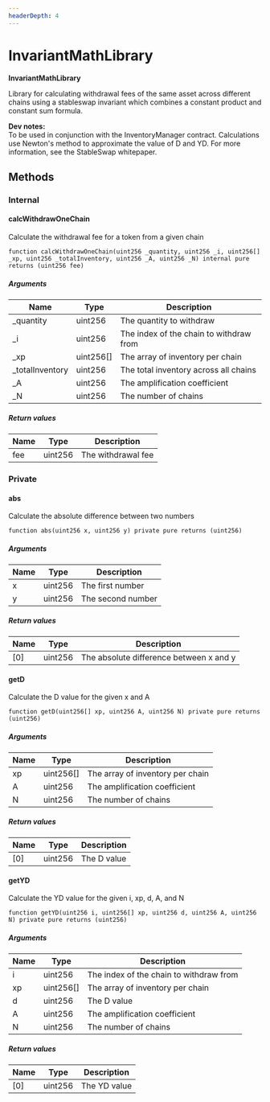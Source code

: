 ```yaml
---
headerDepth: 4
---
```


# InvariantMathLibrary

**InvariantMathLibrary**

Library for calculating withdrawal fees of the same asset across different chains
using a stableswap invariant which combines a constant product and constant sum formula.

**Dev notes:** \
To be used in conjunction with the InventoryManager contract. Calculations use Newton&#x27;s method to
approximate the value of D and YD. For more information, see the StableSwap whitepaper.

## Methods

### Internal

#### calcWithdrawOneChain

Calculate the withdrawal fee for a token from a given chain

```solidity:no-line-numbers
function calcWithdrawOneChain(uint256 _quantity, uint256 _i, uint256[] _xp, uint256 _totalInventory, uint256 _A, uint256 _N) internal pure returns (uint256 fee)
```

##### Arguments

| Name | Type | Description |
| ---- | ---- | ----------- |
| _quantity | uint256 | The quantity to withdraw |
| _i | uint256 | The index of the chain to withdraw from |
| _xp | uint256[] | The array of inventory per chain |
| _totalInventory | uint256 | The total inventory across all chains |
| _A | uint256 | The amplification coefficient |
| _N | uint256 | The number of chains |

##### Return values

| Name | Type | Description |
| ---- | ---- | ----------- |
| fee | uint256 | The withdrawal fee |

### Private

#### abs

Calculate the absolute difference between two numbers

```solidity:no-line-numbers
function abs(uint256 x, uint256 y) private pure returns (uint256)
```

##### Arguments

| Name | Type | Description |
| ---- | ---- | ----------- |
| x | uint256 | The first number |
| y | uint256 | The second number |

##### Return values

| Name | Type | Description |
| ---- | ---- | ----------- |
| [0] | uint256 | The absolute difference between x and y |

#### getD

Calculate the D value for the given x and A

```solidity:no-line-numbers
function getD(uint256[] xp, uint256 A, uint256 N) private pure returns (uint256)
```

##### Arguments

| Name | Type | Description |
| ---- | ---- | ----------- |
| xp | uint256[] | The array of inventory per chain |
| A | uint256 | The amplification coefficient |
| N | uint256 | The number of chains |

##### Return values

| Name | Type | Description |
| ---- | ---- | ----------- |
| [0] | uint256 | The D value |

#### getYD

Calculate the YD value for the given i, xp, d, A, and N

```solidity:no-line-numbers
function getYD(uint256 i, uint256[] xp, uint256 d, uint256 A, uint256 N) private pure returns (uint256)
```

##### Arguments

| Name | Type | Description |
| ---- | ---- | ----------- |
| i | uint256 | The index of the chain to withdraw from |
| xp | uint256[] | The array of inventory per chain |
| d | uint256 | The D value |
| A | uint256 | The amplification coefficient |
| N | uint256 | The number of chains |

##### Return values

| Name | Type | Description |
| ---- | ---- | ----------- |
| [0] | uint256 | The YD value |

